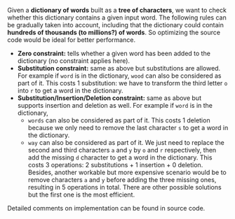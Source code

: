 Given a **dictionary of words** built as a **tree of characters**, we want to
check whether this dictionary contains a given input word. The following rules
can be gradually taken into account, including that the dictionary could
contain **hundreds of thousands (to millions?) of words**. So optimizing the
source code would be ideal for better performance.

- **Zero constraint:** tells whether a given word has been added to the
dictionary (no constraint applies here).
- **Substitution constraint:** same as above but substitutions are allowed. For
example if `word` is in the dictionary, `wood` can also be considered as part
of it. This costs 1 substitution: we have to transform the third letter `o`
into `r` to get a word in the dictionary.
- **Substitution/Insertion/Deletion constraint:** same as above but supports
insertion and deletion as well. For example if `word` is in the dictionary,
    - `words` can also be considered as part of it. This costs 1 deletion
because we only need to remove the last character `s` to get a word in the
dictionary.
    - `way` can also be considered as part of it. We just need to replace the
second and third characters `a` and `y` by `o` and `r` respectively, then
add the missing `d` character to get a word in the dictionary. This costs 3
operations: 2 substitutions + 1 insertion + 0 deletion. Besides, another
workable but more expensive scenario would be to remove characters `a` and `y`
before adding the three missing ones, resulting in 5 operations in total.
There are other possible solutions but the first one is the most efficient.

Detailed comments on implementation can be found in source code.
